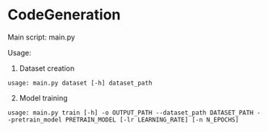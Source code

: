 # CodeGeneration


Main script: main.py



Usage:

1) Dataset creation
```
usage: main.py dataset [-h] dataset_path
```

2) Model training
```
usage: main.py train [-h] -o OUTPUT_PATH --dataset_path DATASET_PATH --pretrain_model PRETRAIN_MODEL [-lr LEARNING_RATE] [-n N_EPOCHS]
```
